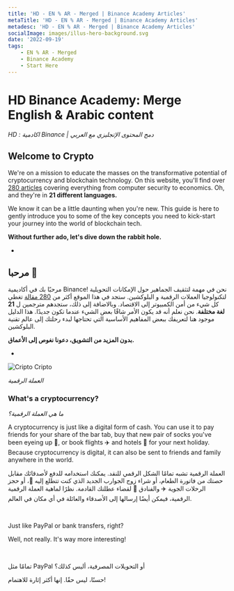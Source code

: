```yaml
---
title: 'HD - EN % AR - Merged | Binance Academy Articles'
metaTitle: 'HD - EN % AR - Merged | Binance Academy Articles'
metadesc: 'HD - EN % AR - Merged | Binance Academy Articles'
socialImage: images/illus-hero-background.svg
date: '2022-09-19'
tags:
    - EN % AR - Merged
    - Binance Academy
    - Start Here
---
```

# HD Binance Academy: Merge English & Arabic content

*HD : اكادمية Binance | دمج المحتوى الإتجليزي مع العربي*

## Welcome to Crypto

We're on a mission to educate the masses on the transformative potential of cryptocurrency and blockchain technology. On this website, you'll find over [280 articles](https://academy.binance.com/en/articles) covering everything from computer security to economics. Oh, and they're in **21 different languages.**

We know it can be a little daunting when you're new. This guide is here to gently introduce you to some of the key concepts you need to kick-start your journey into the world of blockchain tech.

**Without further ado, let's dive down the rabbit hole.**

*

## مرحبا 👋

مرحبًا بك في أكاديمية Binance! نحن في مهمة لتثقيف الجماهير حول الإمكانات التحويلية لتكنولوجيا العملات الرقمية و البلوكشين. ستجد في هذا الموقع أكثر من [280 مقالة](https://academy.binance.com/ar/articles) تغطي كل شيء من أمن الكمبيوتر إلى الاقتصاد. وبالاضافة إلى ذلك، ستجدهم مترجمين ل **21 لغة مختلفة**.
نحن نعلم أنه قد يكون الأمر شاقًا بعض الشيء عندما تكون جديدًا. هذا الدليل موجود هنا لتعريفك ببعض المفاهيم الأساسية التي تحتاجها لبدء رحلتك إلى عالم تقنية البلوكشين.

**بدون المزيد من التشويق، دعونا نغوص إلى الأعماق.**

*

![Cripto](/images/crypto-icon.svg) Cripto

*العملة الرقمية*

### What's a cryptocurrency?

*ما هي العملة الرقمية؟*

A cryptocurrency is just like a digital form of cash. You can use it to pay friends for your share of the bar tab, buy that new pair of socks you've been eyeing up 👀, or book flights ✈️ and hotels 🏨 for your next holiday. Because cryptocurrency is digital, it can also be sent to friends and family anywhere in the world.

العملة الرقمية تشبه تمامًا الشكل الرقمي للنقد. يمكنك استخدامه للدفع لأصدقائك مقابل حصتك من فاتورة الطعام، أو شراء زوج الجوارب الجديد الذي كنت تتطلع إليه 👀، أو حجز الرحلات الجوية ✈️ والفنادق 🏨 لقضاء عطلتك القادمة. نظرًا لماهية العملة الرقمية الرقمية، فيمكن أيضًا إرسالها إلى الأصدقاء والعائلة في أي مكان في العالم.

<br>

Just like PayPal or bank transfers, right?

Well, not really. It's way more interesting!

<br>

تمامًا مثل PayPal أو التحويلات المصرفية، أليس كذلك؟

حسنًا، ليس حقًا. إنها أكثر إثارة للاهتمام!

<br>

